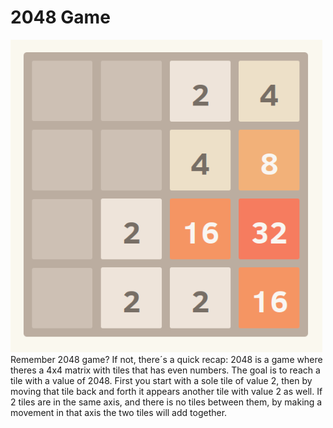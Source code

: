 # 2048 Game
![alt text](https://github.com/AndresSM415/C-language/blob/main/images/2048_Screenshot%202.png "Saquenme de Latinoamerica")
Remember 2048 game? If not, there´s a quick recap: 
2048 is a game where theres a 4x4 matrix with tiles that has even numbers. 
The goal is to reach a tile with a value of 2048.
First you start with a sole tile of value 2, then by moving that tile back and forth it appears another tile with value 2 as well.
If 2 tiles are in the same axis, and there is no tiles between them, by making a movement in that axis the two tiles will add together.
